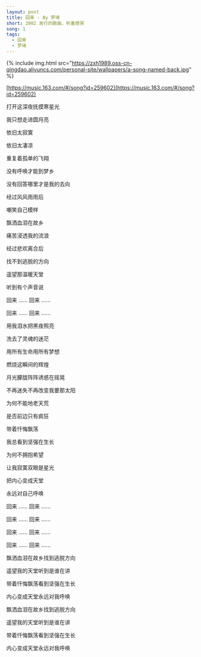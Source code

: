 ```yaml
---
layout: post
title: 回来 - By 罗琦
short: 2002 发行的歌曲，听着想哭
song: 1
tags:
  - 回来
  - 罗琦
---
```


{% include img.html src="https://zxh1989.oss-cn-qingdao.aliyuncs.com/personal-site/wallpapers/a-song-named-back.jpg" %}

[https://music.163.com/#/song?id=259602](https://music.163.com/#/song?id=259602)

打开这深夜抚摸寒星光

我只想走进圆月亮

依旧太寂寞

依旧太凄凉

重复着孤单的飞翔

没有呼唤才能到梦乡

没有回答哪里才是我的去向

经过风风雨雨后

嘲笑自己模样

飘洒血泪在故乡

痛苦浸透我的流浪

经过悲欢离合后

找不到逃脱的方向

遥望那温暖天堂

听到有个声音说

回来 ...... 回来 ......

回来 ...... 回来 ......

用我泪水把黑夜照亮

洗去了灵魂的迷茫

用所有生命用所有梦想

燃烧这瞬间的辉煌

月光朦胧阵阵诱惑在摇晃

不再迷失不再改变我要那太阳

为何不能地老天荒

是否前边只有疯狂

带着忏悔飘荡

我总看到坚强在生长

为何不拥抱希望

让我寂寞双眼是星光

把内心变成天堂

永远对自己呼唤

回来 ...... 回来 ......

回来 ...... 回来 ......

回来 ...... 回来 ......

回来 ...... 回来 ......

飘洒血泪在故乡找到逃脱方向

遥望我的天堂听到是谁在讲

带着忏悔飘荡看到坚强在生长

内心变成天堂永远对我呼唤

飘洒血泪在故乡找到逃脱方向

遥望我的天堂听到是谁在讲

带着忏悔飘荡看到坚强在生长

内心变成天堂永远对我呼唤
